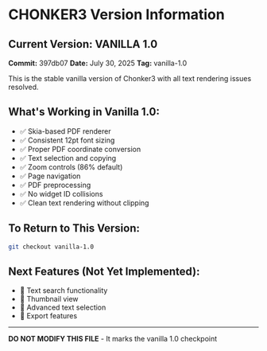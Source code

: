 # CHONKER3 Version Information

## Current Version: VANILLA 1.0
**Commit:** 397db07
**Date:** July 30, 2025
**Tag:** vanilla-1.0

This is the stable vanilla version of Chonker3 with all text rendering issues resolved.

## What's Working in Vanilla 1.0:
- ✅ Skia-based PDF renderer
- ✅ Consistent 12pt font sizing
- ✅ Proper PDF coordinate conversion
- ✅ Text selection and copying
- ✅ Zoom controls (86% default)
- ✅ Page navigation
- ✅ PDF preprocessing
- ✅ No widget ID collisions
- ✅ Clean text rendering without clipping

## To Return to This Version:
```bash
git checkout vanilla-1.0
```

## Next Features (Not Yet Implemented):
- 🔲 Text search functionality
- 🔲 Thumbnail view
- 🔲 Advanced text selection
- 🔲 Export features

---
**DO NOT MODIFY THIS FILE** - It marks the vanilla 1.0 checkpoint